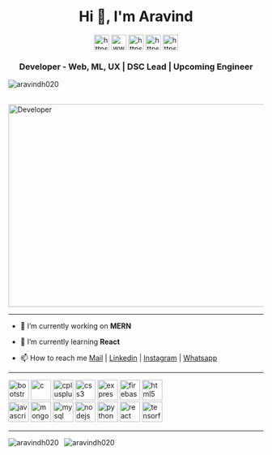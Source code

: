  <h1 align="center">Hi 👋, I'm Aravind</h1>
<p align="center">
<a href="https://twitter.com/aravindh020" target="blank"><img align="center" src="https://cdn.jsdelivr.net/npm/simple-icons@3.0.1/icons/twitter.svg" alt="https://twitter.com/aravindh020" height="30" width="30" /></a>
<a href="https://linkedin.com/in/aravindh020/" target="blank"><img align="center" src="https://cdn.jsdelivr.net/npm/simple-icons@3.0.1/icons/linkedin.svg" alt="www.linkedin.com/in/aravindh020/" height="30" width="30" /></a>
<a href="https://kaggle.com/https://www.kaggle.com/aravindh020" target="blank"><img align="center" src="https://cdn.jsdelivr.net/npm/simple-icons@3.0.1/icons/kaggle.svg" alt="https://www.kaggle.com/aravindh020" height="30" width="30" /></a>
<a href="https://fb.com/aravindh.exe3.11/" target="blank"><img align="center" src="https://cdn.jsdelivr.net/npm/simple-icons@3.0.1/icons/facebook.svg" alt="https://www.facebook.com/aravindh.exe3.11/" height="30" width="30" /></a>
<a href="https://instagram.com/aravindh.exe/" target="blank"><img align="center" src="https://cdn.jsdelivr.net/npm/simple-icons@3.0.1/icons/instagram.svg" alt="https://www.instagram.com/aravindh.exe/" height="30" width="30" /></a>
</p>
<h3 align="center">Developer - Web, ML, UX | DSC Lead | Upcoming Engineer </h3>
<p align="left"> <img src="https://komarev.com/ghpvc/?username=aravindh020" alt="aravindh020" /> </p>
<div>&nbsp;&nbsp;&nbsp;&nbsp;&nbsp;&nbsp;&nbsp;&nbsp;&nbsp;&nbsp;&nbsp;&nbsp;&nbsp;&nbsp;&nbsp;&nbsp;&nbsp;&nbsp;&nbsp;&nbsp;&nbsp;&nbsp;&nbsp;&nbsp;&nbsp;&nbsp;&nbsp;&nbsp;&nbsp;&nbsp;<img src="https://design4u.in/wp-content/uploads/2020/08/avento.gif" height = "400" width="650" align="center" alt="Developer"> <br>
<hr>
 
- 🔭 I’m currently working on **MERN**

- 🌱 I’m currently learning **React**

- 📫 How to reach me [Mail](aravindbalajiab2@gmail.com) | [Linkedin](https://www.linkedin.com/in/aravindh020/) | [Instagram](https://www.instagram.com/aravindh.exe/) | [Whatsapp](wa.me/919943944859)
<hr>
<p align="left"><img src="https://devicons.github.io/devicon/devicon.git/icons/bootstrap/bootstrap-plain.svg" alt="bootstrap" width="40" height="40"/> <img src="https://devicons.github.io/devicon/devicon.git/icons/c/c-original.svg" alt="c" width="40" height="40"/> <img src="https://devicons.github.io/devicon/devicon.git/icons/cplusplus/cplusplus-original.svg" alt="cplusplus" width="40" height="40"/> <img src="https://devicons.github.io/devicon/devicon.git/icons/css3/css3-original-wordmark.svg" alt="css3" width="40" height="40"/> <img src="https://devicons.github.io/devicon/devicon.git/icons/express/express-original-wordmark.svg" alt="express" width="40" height="40"/> <img src="https://www.vectorlogo.zone/logos/firebase/firebase-icon.svg" alt="firebase" width="40" height="40"/> <img src="https://devicons.github.io/devicon/devicon.git/icons/html5/html5-original-wordmark.svg" alt="html5" width="40" height="40"/> <br> <img src="https://devicons.github.io/devicon/devicon.git/icons/javascript/javascript-original.svg" alt="javascript" width="40" height="40"/>  <img src="https://devicons.github.io/devicon/devicon.git/icons/mongodb/mongodb-original-wordmark.svg" alt="mongodb" width="40" height="40"/> <img src="https://devicons.github.io/devicon/devicon.git/icons/mysql/mysql-original-wordmark.svg" alt="mysql" width="40" height="40"/> <img src="https://devicons.github.io/devicon/devicon.git/icons/nodejs/nodejs-original-wordmark.svg" alt="nodejs" width="40" height="40"/> <img src="https://devicons.github.io/devicon/devicon.git/icons/python/python-original.svg" alt="python" width="40" height="40"/> <img src="https://devicons.github.io/devicon/devicon.git/icons/react/react-original-wordmark.svg" alt="react" width="40" height="40"/> <img src="https://www.vectorlogo.zone/logos/tensorflow/tensorflow-icon.svg" alt="tensorflow" width="40" height="40"/></p>
<hr>
<p><img align="left" src="https://github-readme-stats.vercel.app/api/top-langs/?username=aravindh020&layout=compact&hide=html" alt="aravindh020" /></p> <p> &nbsp; 
  <img align="justified" src="https://github-readme-stats.vercel.app/api?username=aravindh020&show_icons=true" alt="aravindh020" /></p> </div>

